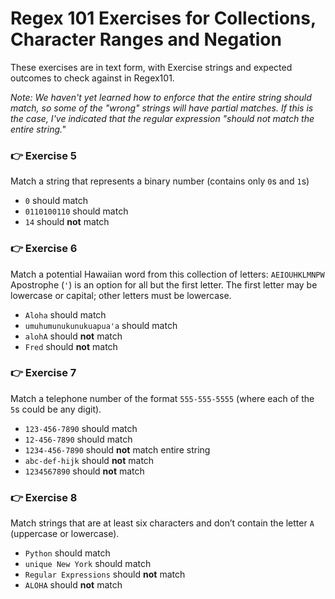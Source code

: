 # Regex 101 Exercises for Collections, Character Ranges and Negation

These exercises are in text form, with Exercise strings and expected outcomes to check against in Regex101. 

*Note: We haven't yet learned how to enforce that the entire string should match, so some of the "wrong" strings will have partial matches. If this is the case, I've indicated that the regular expression "should not match the entire string."*

###
### 👉 Exercise 5
Match a string that represents a binary number (contains only `0`s and `1`s)
   - `0` should match
   - `0110100110` should match
   - `14` should **not** match

###
### 👉 Exercise 6
Match a potential Hawaiian word from this collection of letters: `AEIOUHKLMNPW` Apostrophe (`'`) is an option for all but the first letter. The first letter may be lowercase or capital; other letters must be lowercase.
   - `Aloha` should match
   - `umuhumunukunukuapua'a` should match
   - `alohA` should **not** match
   - `Fred` should **not** match

###
### 👉 Exercise 7
Match a telephone number of the format `555-555-5555` (where each of the `5`s could be any digit).
   - `123-456-7890` should match
   - `12-456-7890` should match
   - `1234-456-7890` should **not** match entire string
   - `abc-def-hijk` should **not** match
   - `1234567890` should **not** match

###
### 👉 Exercise 8
Match strings that are at least six characters and don’t contain the letter `A` (uppercase or lowercase).
   - `Python` should match
   - `unique New York` should match
   - `Regular Expressions` should **not** match
   - `ALOHA` should **not** match